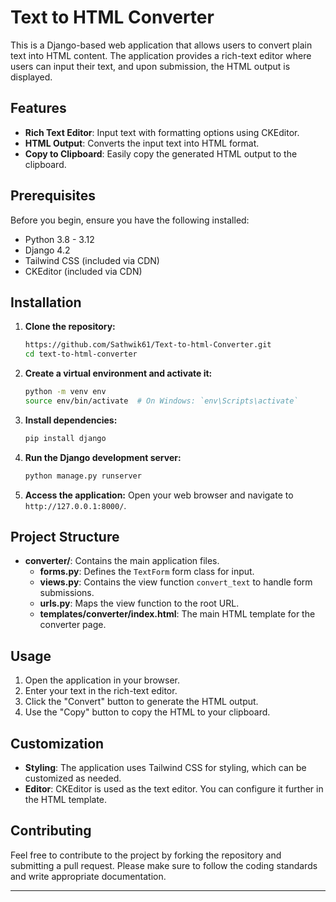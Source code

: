 
# Text to HTML Converter

This is a Django-based web application that allows users to convert plain text into HTML content. The application provides a rich-text editor where users can input their text, and upon submission, the HTML output is displayed.

## Features

- **Rich Text Editor**: Input text with formatting options using CKEditor.
- **HTML Output**: Converts the input text into HTML format.
- **Copy to Clipboard**: Easily copy the generated HTML output to the clipboard.

## Prerequisites

Before you begin, ensure you have the following installed:

- Python 3.8 - 3.12 
- Django 4.2
- Tailwind CSS (included via CDN)
- CKEditor (included via CDN)

## Installation

1. **Clone the repository:**
   ```bash
   https://github.com/Sathwik61/Text-to-html-Converter.git
   cd text-to-html-converter
   ```

2. **Create a virtual environment and activate it:**
   ```bash
   python -m venv env
   source env/bin/activate  # On Windows: `env\Scripts\activate`
   ```

3. **Install dependencies:**
   ```bash
   pip install django
   ```

4. **Run the Django development server:**
   ```bash
   python manage.py runserver
   ```

5. **Access the application:**
   Open your web browser and navigate to `http://127.0.0.1:8000/`.

## Project Structure

- **converter/**: Contains the main application files.
  - **forms.py**: Defines the `TextForm` form class for input.
  - **views.py**: Contains the view function `convert_text` to handle form submissions.
  - **urls.py**: Maps the view function to the root URL.
  - **templates/converter/index.html**: The main HTML template for the converter page.

## Usage

1. Open the application in your browser.
2. Enter your text in the rich-text editor.
3. Click the "Convert" button to generate the HTML output.
4. Use the "Copy" button to copy the HTML to your clipboard.

## Customization

- **Styling**: The application uses Tailwind CSS for styling, which can be customized as needed.
- **Editor**: CKEditor is used as the text editor. You can configure it further in the HTML template.

## Contributing

Feel free to contribute to the project by forking the repository and submitting a pull request. Please make sure to follow the coding standards and write appropriate documentation.


---

